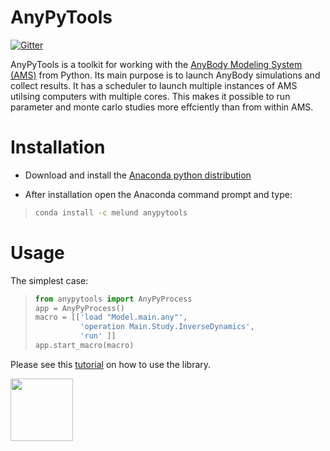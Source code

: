 # AnyPyTools

[![Gitter](https://badges.gitter.im/Join%20Chat.svg)](https://gitter.im/AnyBody-Research-Group/AnyPyTools?utm_source=badge&utm_medium=badge&utm_campaign=pr-badge&utm_content=badge)

AnyPyTools is a toolkit for working with the [AnyBody Modeling System (AMS)](www.anybodytech.com) from Python. Its main purpose is to launch AnyBody simulations and collect results. It has a scheduler to launch multiple instances of AMS utilsing  computers with multiple cores. This makes it possible to run parameter and monte carlo studies more effciently than from within AMS.


# Installation

- Download and install the [Anaconda python distribution](https://store.continuum.io/cshop/anaconda/)

- After installation open the Anaconda command prompt and type:

>``` cmd
> conda install -c melund anypytools
> ```


# Usage

The simplest case:
>``` py
> from anypytools import AnyPyProcess
> app = AnyPyProcess()
> macro = [['load "Model.main.any"',
>           'operation Main.Study.InverseDynamics',
>           'run' ]]
> app.start_macro(macro)
> ```

Please see this [tutorial](http://nbviewer.ipython.org/github/AnyBody-Research-Group/AnyPyTools/blob/master/Tutorial/00_AnyPyTools_tutorial.ipynb) on how to use the library. 

<img src="https://dl.dropboxusercontent.com/u/1683635/store/relax.png" alt="" align="left"  style="height: 100px;"/>
